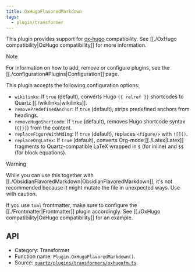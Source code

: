 ```yaml
---
title: OxHugoFlavoredMarkdown
tags:
  - plugin/transformer
---
```


This plugin provides support for [ox-hugo](https://github.com/kaushalmodi/ox-hugo) compatibility. See [[./OxHugo compatibility|OxHugo compatibility]] for more information.

> [!note]
> For information on how to add, remove or configure plugins, see the [[./configuration#Plugins|Configuration]] page.

This plugin accepts the following configuration options:

- `wikilinks`: If `true` (default), converts Hugo `{{ relref }}` shortcodes to Quartz [[./wikilinks|wikilinks]].
- `removePredefinedAnchor`: If `true` (default), strips predefined anchors from headings.
- `removeHugoShortcode`: If `true` (default), removes Hugo shortcode syntax (`{{}}`) from the content.
- `replaceFigureWithMdImg`: If `true` (default), replaces `<figure/>` with `![]()`.
- `replaceOrgLatex`: If `true` (default), converts Org-mode [[./Latex|Latex]] fragments to Quartz-compatible LaTeX wrapped in `$` (for inline) and `$$` (for block equations).

> [!warning]
> While you can use this together with [[./ObsidianFlavoredMarkdown|ObsidianFlavoredMarkdown]], it's not recommended because it might mutate the file in unexpected ways. Use with caution.
>
> If you use `toml` frontmatter, make sure to configure the [[./Frontmatter|Frontmatter]] plugin accordingly. See [[./OxHugo compatibility|OxHugo compatibility]] for an example.

## API

- Category: Transformer
- Function name: `Plugin.OxHugoFlavoredMarkdown()`.
- Source: [`quartz/plugins/transformers/oxhugofm.ts`](https://github.com/jackyzha0/quartz/blob/v4/quartz/plugins/transformers/oxhugofm.ts).
